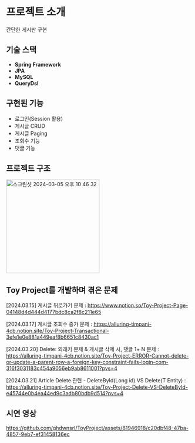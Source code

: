 # 프로젝트 소개

간단한 게시판 구현 

## 기술 스택

- **Spring Framework**
- **JPA**
- **MySQL**
- **QueryDsl**

## 구현된 기능

- 로그인(Session 활용)
- 게시글 CRUD 
- 게시글 Paging
- 조회수 기능
- 댓글 기능

## 프로젝트 구조
<img width="254" alt="스크린샷 2024-03-05 오후 10 46 32" src="https://github.com/ghdwnsrl/ToyProject/assets/81946918/253ab4a0-995f-4a26-b929-027fb645d331">

## Toy Project를 개발하며 겪은 문제 
[2024.03.15] 게시글 뒤로가기 문제 : https://www.notion.so/Toy-Project-Page-04148d4d444d4177bdc8ca2f8c211e65

[2024.03.17] 게시글 조회수 증가 문제 : https://alluring-timpani-4cb.notion.site/Toy-Project-Transactional-3efe1e0e881a449eaf8b6651c8430ac1

[2024.03.20] Delete: 외래키 문제  & 게시글 삭제 시, 댓글 1+ N 문제 : https://alluring-timpani-4cb.notion.site/Toy-Project-ERROR-Cannot-delete-or-update-a-parent-row-a-foreign-key-constraint-fails-login-com-316f3031183c454a9056eb9ab8611001?pvs=4

[2024.03.21] Article Delete 관련 - DeleteById(Long id) VS Delete(T Entity) : https://alluring-timpani-4cb.notion.site/Toy-Project-Delete-VS-DeleteById-e45744e0b4ea44ed9c3adb80bdb9d514?pvs=4

## 시연 영상 


https://github.com/ghdwnsrl/ToyProject/assets/81946918/c20dbf48-47ba-4857-9eb7-ef31458136ec

